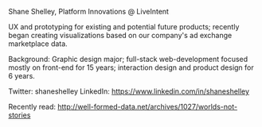 Shane Shelley, Platform Innovations @ LiveIntent

UX and prototyping for existing and potential future products; recently began creating visualizations based on our company's ad exchange marketplace data.

Background: Graphic design major; full-stack web-development focused mostly on front-end for 15 years; interaction design and product design for 6 years.

Twitter: shaneshelley
LinkedIn: https://www.linkedin.com/in/shaneshelley

Recently read: http://well-formed-data.net/archives/1027/worlds-not-stories